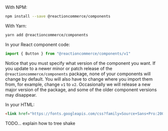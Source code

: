 With NPM:

```bash
npm install --save @reactioncommerce/components
```

With Yarn:

```bash
yarn add @reactioncommerce/components
```

In your React component code:

```js static
import { Button } from "@reactioncommerce/components/v1"
```

Notice that you must specify what version of the component you want. If you update to a newer minor or patch release of the `@reactioncommerce/components` package, none of your components will change by default. You will also have to change where you import them from, for example, change `v1` to `v2`. Occasionally we will release a new major version of the package, and some of the older component versions may disappear.

In your HTML:

```html
<link href="https://fonts.googleapis.com/css?family=Source+Sans+Pro:200,400,700" rel="stylesheet">
```

TODO... explain how to tree shake
